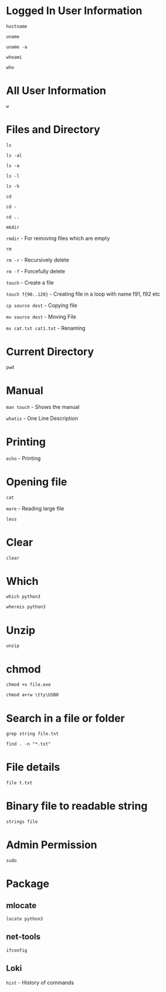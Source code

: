 # Logged In User Information

`hostname` 

`uname` 

`uname -a`

`whoami` 

`who`

# All User Information

`w` 

# Files and Directory

`ls`

`ls -al`

`ls -a`

`ls -l`

`ls -h`

`cd`

`cd -`

`cd ..`

`mkdir`

`rmdir` - For removing files which are empty

`rm`

`rm -r` - Recursively delete  

`rm -f` - Forcefully delete

`touch` - Create a file

`touch f{90..120}` - Creating file in a loop with name f91, f92 etc

`cp source dest` - Copying file

`mv source dest` - Moving File 

`mv cat.txt cat1.txt` - Renaming

# Current Directory

`pwd`

# Manual

`man touch` - Shows the manual

`whatis` - One Line Description

# Printing

`echo` - Printing 

# Opening file

`cat`

`more` - Reading large file

`less` 


# Clear

`clear`


# Which 

`which python3` 

`whereis python3`

# Unzip

`unzip`

# chmod

`chmod +x file.exe`

`chmod a+rw \tty\USB0`

# Search in a file or folder

`grep string file.txt`

`find . -n "*.txt"`

# File details

`file t.txt`

# Binary file to readable string 

`strings file`

# Admin Permission

`sudo`

# Package

## mlocate

`locate python3`

## net-tools

`ifconfig`

## Loki

`hist` - History of commands